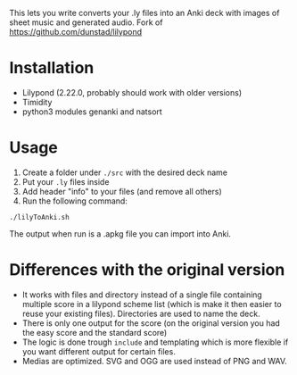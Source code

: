 This lets you write converts your .ly files into an Anki deck with images of sheet music and generated audio.
Fork of https://github.com/dunstad/lilypond

# Installation

* Lilypond (2.22.0, probably should work with older versions)
* Timidity
* python3 modules genanki and natsort

# Usage

1. Create a folder under `./src` with the desired deck name
2. Put your `.ly` files inside
1. Add header "info" to your files (and remove all others)
1. Run the following command:

```
./lilyToAnki.sh
```

The output when run is a .apkg file you can import into Anki.

# Differences with the original version

* It works with files and directory instead of a single file containing multiple score in a lilypond scheme list (which is make it then easier to reuse your existing files). Directories are used to name the deck.
* There is only one output for the score (on the original version you had the easy score and the standard score)
* The logic is done trough `include` and templating which is more flexible if you want different output for certain files.
* Medias are optimized. SVG and OGG are used instead of PNG and WAV.
